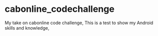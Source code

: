 # cabonline_codechallenge
My take on cabonline code challenge, This is a test to show my Android skills and knowledge,
